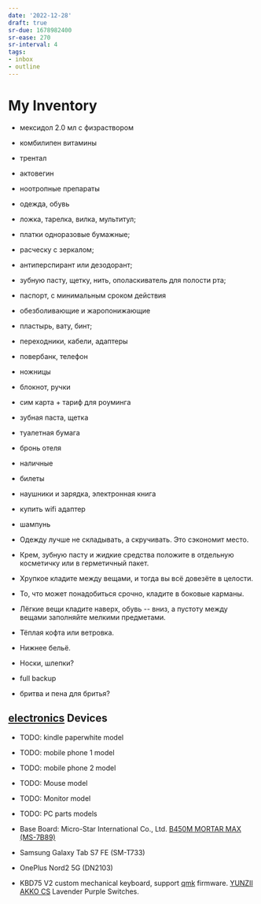 ```yaml
---
date: '2022-12-28'
draft: true
sr-due: 1678982400
sr-ease: 270
sr-interval: 4
tags:
- inbox
- outline
---
```


# My Inventory


- мексидол 2.0 мл с физраствором
- комбилипен витамины
- трентал
- актовегин
- ноотропные препараты
- одежда, обувь
- ложка, тарелка, вилка, мультитул;
- платки одноразовые бумажные;
- расческу с зеркалом;
- антиперспирант или дезодорант;
- зубную пасту, щетку, нить, ополаскиватель для полости рта;
- паспорт, с минимальным сроком действия
- обезболивающие и жаропонижающие
- пластырь, вату, бинт;
- переходники, кабели, адаптеры
- повербанк, телефон
- ножницы
- блокнот, ручки
- сим карта + тариф для роуминга
- зубная паста, щетка
- туалетная бумага
- бронь отеля
- наличные
- билеты
- наушники и зарядка, электронная книга
- купить wifi адаптер
- шампунь
- Одежду лучше не складывать, а скручивать. Это сэкономит место.
- Крем, зубную пасту и жидкие средства положите в отдельную косметичку или в
  герметичный пакет.

- Хрупкое кладите между вещами, и тогда вы всё довезёте в целости.
- То, что может понадобиться срочно, кладите в боковые карманы.
- Лёгкие вещи кладите наверх, обувь -- вниз, а пустоту между вещами заполняйте
  мелкими предметами.

- Тёплая кофта или ветровка.
- Нижнее бельё.
- Носки, шлепки?
- full backup
- бритва и пена для бритья?

## [electronics](./digital%20electronics.md) Devices


- TODO: kindle paperwhite model
- TODO: mobile phone 1 model
- TODO: mobile phone 2 model
- TODO: Mouse model
- TODO: Monitor model
- TODO: PC parts models
- Base Board: Micro-Star International Co., Ltd.
  [B450M MORTAR MAX (MS-7B89)](https://www.msi.com/Motherboard/B450M-MORTAR-MAX/support)

- Samsung Galaxy Tab S7 FE (SM-T733)
- OnePlus Nord2 5G (DN2103)
- KBD75 V2 custom mechanical keyboard, support [qmk](./qmk.md) firmware.
  [YUNZII AKKO CS](https://www.yunzii.com/products/yunzii-akko-cs-switches-45-pcs)
  Lavender Purple Switches.